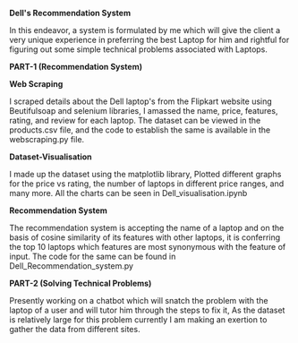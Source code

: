 **Dell's Recommendation System**
 
In this endeavor, a system is formulated by me which will give the client a very unique experience in preferring the best Laptop for him and rightful for figuring out some simple technical problems associated with Laptops.


**PART-1 (Recommendation System)**

**Web Scraping**

I scraped details about the Dell laptop's from the Flipkart website using Beutifulsoap and selenium libraries, I amassed the name, price, features, rating, and review for each laptop. The dataset can be viewed in the products.csv file, and the code to establish the same is available in the webscraping.py file.

**Dataset-Visualisation**

I made up the dataset using the matplotlib library, Plotted different graphs for the price vs rating, the number of laptops in different price ranges, and many more. All the charts can be seen in Dell_visualisation.ipynb

**Recommendation System**
 
The recommendation system is accepting the name of a laptop and on the basis of cosine similarity of its features with other laptops, it is conferring the top 10 laptops which features are most synonymous with the feature of input. The code for the same can be found in Dell_Recommendation_system.py


**PART-2 (Solving Technical Problems)**
 
Presently working on a chatbot which will snatch the problem with the laptop of a user and will tutor him through the steps to fix it, As the dataset is relatively large for this problem currently I am making an exertion to gather the data from different sites.   
